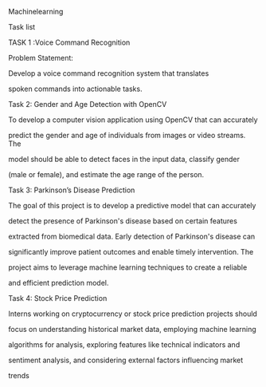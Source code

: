 Machinelearning


Task list


TASK 1 :Voice Command Recognition

Problem Statement:

Develop a voice command recognition system that translates 

spoken commands into actionable tasks.



Task 2: Gender and Age Detection with OpenCV

To develop a computer vision application using OpenCV that can accurately 

predict the gender and age of individuals from images or video streams. The 

model should be able to detect faces in the input data, classify gender 

(male or female), and estimate the age range of the person.



Task 3: Parkinson’s Disease Prediction 

The goal of this project is to develop a predictive model that can accurately 

detect the presence of Parkinson's disease based on certain features 

extracted from biomedical data. Early detection of Parkinson's disease can 

significantly improve patient outcomes and enable timely intervention. The 

project aims to leverage machine learning techniques to create a reliable 

and efficient prediction model.



Task 4: Stock Price Prediction

Interns working on cryptocurrency or stock price prediction projects should 

focus on understanding historical market data, employing machine learning 

algorithms for analysis, exploring features like technical indicators and 

sentiment analysis, and considering external factors influencing market 

trends
